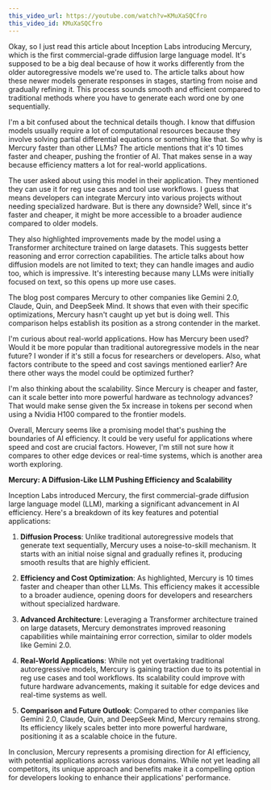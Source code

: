 ```yaml
---
this_video_url: https://youtube.com/watch?v=KMuXaSQCfro
this_video_id: KMuXaSQCfro
---
```

<think>
Okay, so I just read this article about Inception Labs introducing Mercury, which is the first commercial-grade diffusion large language model. It's supposed to be a big deal because of how it works differently from the older autoregressive models we're used to. The article talks about how these newer models generate responses in stages, starting from noise and gradually refining it. This process sounds smooth and efficient compared to traditional methods where you have to generate each word one by one sequentially.

I'm a bit confused about the technical details though. I know that diffusion models usually require a lot of computational resources because they involve solving partial differential equations or something like that. So why is Mercury faster than other LLMs? The article mentions that it's 10 times faster and cheaper, pushing the frontier of AI. That makes sense in a way because efficiency matters a lot for real-world applications.

The user asked about using this model in their application. They mentioned they can use it for reg use cases and tool use workflows. I guess that means developers can integrate Mercury into various projects without needing specialized hardware. But is there any downside? Well, since it's faster and cheaper, it might be more accessible to a broader audience compared to older models.

They also highlighted improvements made by the model using a Transformer architecture trained on large datasets. This suggests better reasoning and error correction capabilities. The article talks about how diffusion models are not limited to text; they can handle images and audio too, which is impressive. It's interesting because many LLMs were initially focused on text, so this opens up more use cases.

The blog post compares Mercury to other companies like Gemini 2.0, Claude, Quin, and DeepSeek Mind. It shows that even with their specific optimizations, Mercury hasn't caught up yet but is doing well. This comparison helps establish its position as a strong contender in the market.

I'm curious about real-world applications. How has Mercury been used? Would it be more popular than traditional autoregressive models in the near future? I wonder if it's still a focus for researchers or developers. Also, what factors contribute to the speed and cost savings mentioned earlier? Are there other ways the model could be optimized further?

I'm also thinking about the scalability. Since Mercury is cheaper and faster, can it scale better into more powerful hardware as technology advances? That would make sense given the 5x increase in tokens per second when using a Nvidia H100 compared to the frontier models.

Overall, Mercury seems like a promising model that's pushing the boundaries of AI efficiency. It could be very useful for applications where speed and cost are crucial factors. However, I'm still not sure how it compares to other edge devices or real-time systems, which is another area worth exploring.
</think>

**Mercury: A Diffusion-Like LLM Pushing Efficiency and Scalability**

Inception Labs introduced Mercury, the first commercial-grade diffusion large language model (LLM), marking a significant advancement in AI efficiency. Here's a breakdown of its key features and potential applications:

1. **Diffusion Process**: Unlike traditional autoregressive models that generate text sequentially, Mercury uses a noise-to-skill mechanism. It starts with an initial noise signal and gradually refines it, producing smooth results that are highly efficient.

2. **Efficiency and Cost Optimization**: As highlighted, Mercury is 10 times faster and cheaper than other LLMs. This efficiency makes it accessible to a broader audience, opening doors for developers and researchers without specialized hardware.

3. **Advanced Architecture**: Leveraging a Transformer architecture trained on large datasets, Mercury demonstrates improved reasoning capabilities while maintaining error correction, similar to older models like Gemini 2.0.

4. **Real-World Applications**: While not yet overtaking traditional autoregressive models, Mercury is gaining traction due to its potential in reg use cases and tool workflows. Its scalability could improve with future hardware advancements, making it suitable for edge devices and real-time systems as well.

5. **Comparison and Future Outlook**: Compared to other companies like Gemini 2.0, Claude, Quin, and DeepSeek Mind, Mercury remains strong. Its efficiency likely scales better into more powerful hardware, positioning it as a scalable choice in the future.

In conclusion, Mercury represents a promising direction for AI efficiency, with potential applications across various domains. While not yet leading all competitors, its unique approach and benefits make it a compelling option for developers looking to enhance their applications' performance.
